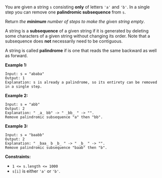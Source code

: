 You are given a string `s` consisting **only** of letters `'a'` and `'b'`. In
a single step you can remove one **palindromic subsequence** from `s`.

Return _the **minimum** number of steps to make the given string empty_.

A string is a **subsequence** of a given string if it is generated by deleting
some characters of a given string without changing its order. Note that a
subsequence does **not** necessarily need to be contiguous.

A string is called **palindrome** if is one that reads the same backward as
well as forward.



**Example 1:**

    
    
    Input: s = "ababa"
    Output: 1
    Explanation: s is already a palindrome, so its entirety can be removed in a single step.
    

**Example 2:**

    
    
    Input: s = "abb"
    Output: 2
    Explanation: " _a_ bb" -> " _bb_ " -> "". 
    Remove palindromic subsequence "a" then "bb".
    

**Example 3:**

    
    
    Input: s = "baabb"
    Output: 2
    Explanation: " _baa_ b _b_ " -> " _b_ " -> "". 
    Remove palindromic subsequence "baab" then "b".
    



**Constraints:**

  * `1 <= s.length <= 1000`
  * `s[i]` is either `'a'` or `'b'`.

